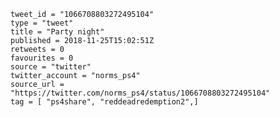 ```
tweet_id = "1066708803272495104"
type = "tweet"
title = "Party night"
published = 2018-11-25T15:02:51Z
retweets = 0
favourites = 0
source = "twitter"
twitter_account = "norms_ps4"
source_url = "https://twitter.com/norms_ps4/status/1066708803272495104"
tag = [ "ps4share", "reddeadredemption2",]
```

<p class='image'><img src='https://mnf.m17s.net/2018/11/25/Ds22AG1XoAAwfNz.jpg' alt=''></p>

